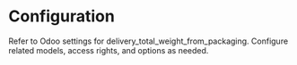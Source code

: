 # Configuration

Refer to Odoo settings for delivery_total_weight_from_packaging. Configure related models, access rights, and options as needed.
